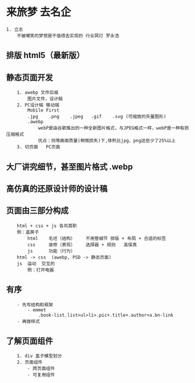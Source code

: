 #   来旅梦 去名企
    1. 立志
        不被嘲笑的梦想是不值得去实现的 行业冥灯 罗永浩

##  排版 html5（最新版）

##  静态页面开发
        1. awebp 文件后缀
            图片文件，设计稿
        2. PC设计稿 移动端
            Mobile First
            .jpg    .png    .jpeg   .gif    .svg (可缩放的矢量图形)
            .awebp
                webP是由谷歌推出的一种全新图片格式，与JPEG格式一样，webP是一种有损压缩格式
                优点：同等画面质量(稍微损失)下,体积比jpg、png这些少了25%以上
        3. 切页面   PC页面
##  大厂讲究细节，甚至图片格式   .webp

##  高仿真的还原设计师的设计稿

##  页面由三部分构成
        html + css + js 各司其职
        例：盖房子
            html    毛坯（结构）    不用管细节 排版 + 布局 + 合适的标签
            css     装修（表现）    选择器 + 规则   高保真
            js      功能（行为）
        html -> css  (awebp, PSD -> 静态页面)
        js  运动  交互的
            例：打开电器

##  有序
        - 先写结构和框架    
            - emmet
                .book-list.list>ul>li>.pic+.title+.author+a.bn-link
        - 再做样式

##  了解页面组件
        1. div 盒子模型划分
        2. 页面组件
            - 跨页面组件
            - 可复用组件
        